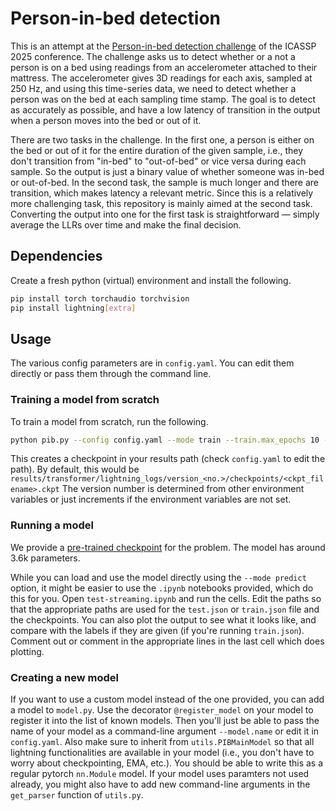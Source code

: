 # Person-in-bed detection

This is an attempt at the [Person-in-bed detection challenge](https://analog-garage.github.io/icassp-2025/)
 of the ICASSP 2025 conference.
 The challenge asks us to detect whether or a not a person is on a bed using readings from
 an accelerometer attached to their mattress.
 The accelerometer gives 3D readings for each axis, sampled at 250 Hz, and using this
 time-series data, we need to detect whether a person was on the bed at each sampling time stamp.
 The goal is to detect as accurately as possible, and have a low latency of transition in the
 output when a person moves into the bed or out of it.

 There are two tasks in the challenge.
 In the first one, a person is either on the bed or out of it for the entire duration
 of the given sample, i.e., they don't transition from "in-bed" to "out-of-bed"
 or vice versa during each sample.
 So the output is just a binary value of whether someone was in-bed or out-of-bed.
In the second task, the sample is much longer and there are transition, which makes
latency a relevant metric.
Since this is a relatively more challenging task, this repository is mainly
aimed at the second task.
Converting the output into one for the first task is straightforward &mdash; simply average
the LLRs over time and make the final decision.

## Dependencies

Create a fresh python (virtual) environment and install the following.

```bash
pip install torch torchaudio torchvision
pip install lightning[extra]
```

## Usage

The various config parameters are in `config.yaml`.
You can edit them directly or pass them through the command line.

### Training a model from scratch

To train a model from scratch, run the following.

```bash
python pib.py --config config.yaml --mode train --train.max_epochs 10 --data.data_path <path to train.json>
```

This creates a checkpoint in your results path (check `config.yaml` to edit the path).
By default, this would be `results/transformer/lightning_logs/version_<no.>/checkpoints/<ckpt_filename>.ckpt`
The version number is determined from other environment variables or just increments if the environment
variables are not set.

### Running a model

We provide a [pre-trained checkpoint](https://drive.google.com/file/d/1xMipgeu7spxPLl2rcpuP2riUGBClzLYr/view?usp=sharing)
for the problem.
The model has around 3.6k parameters.

While you can load and use the model directly using the `--mode predict` option, it might
be easier to use the `.ipynb` notebooks provided, which do this for you.
Open `test-streaming.ipynb` and run the cells.
Edit the paths so that the appropriate paths are used for the `test.json` or `train.json`
file and the checkpoints.
You can also plot the output to see what it looks like, and compare with the labels
if they are given (if you're running `train.json`).
Comment out or comment in the appropriate lines in the last cell which does plotting.

### Creating a new model

If you want to use a custom model instead of the one provided, 
you can add a model to `model.py`.
Use the decorator `@register_model` on your model to register it into
the list of known models.
Then you'll just be able to pass the name of your model as a command-line
argument `--model.name` or edit it in `config.yaml`.
Also make sure to inherit from `utils.PIBMainModel` so that all lightning
functionalities are available in your model
(i.e., you don't have to worry about checkpointing, EMA, etc.).
You should be able to write this as a regular pytorch `nn.Module` model.
If your model uses paramters not used already, you might also have to add new
command-line arguments in the `get_parser` function of `utils.py`.